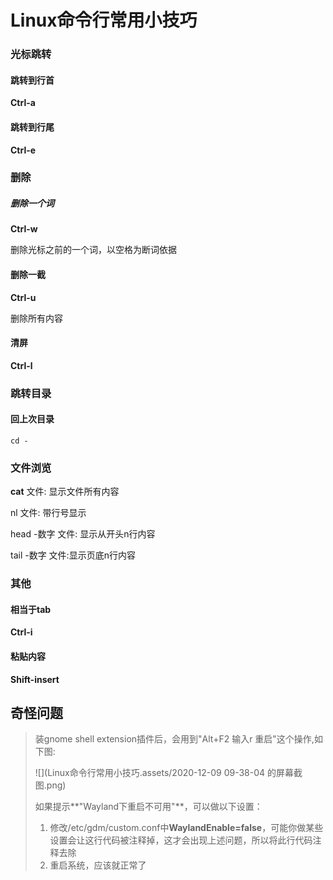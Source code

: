 # Linux命令行常用小技巧

### 光标跳转

#### 	跳转到行首

**Ctrl-a**



#### 	跳转到行尾

**Ctrl-e**



### 删除

##### 	删除一个词

**Ctrl-w**

删除光标之前的一个词，以空格为断词依据



#### 删除一截

**Ctrl-u**

删除所有内容	

#### 	清屏
**Ctrl-l**	





### 跳转目录

#### 	回上次目录

```shell
cd -
```



### 文件浏览

**cat** 文件: 显示文件所有内容

nl  文件: 带行号显示

head -数字 文件: 显示从开头n行内容

tail -数字 文件:显示页底n行内容





### 其他

#### 相当于tab

**Ctrl-i**


#### 粘贴内容

**Shift-insert**





## 奇怪问题

>装gnome shell extension插件后，会用到"Alt+F2 输入r 重启"这个操作,如下图:
>
>![](Linux命令行常用小技巧.assets/2020-12-09 09-38-04 的屏幕截图.png)
>
>如果提示**"Wayland下重启不可用"**，可以做以下设置：
>
>1. 修改/etc/gdm/custom.conf中**WaylandEnable=false**，可能你做某些设置会让这行代码被注释掉，这才会出现上述问题，所以将此行代码注释去除
>2. 重启系统，应该就正常了
>
>
